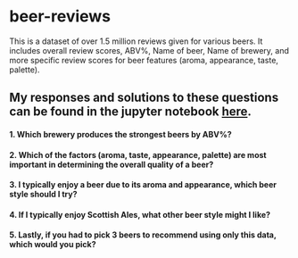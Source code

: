 # beer-reviews
This is a dataset of over 1.5 million reviews given for various beers. It includes overall review scores, ABV%, Name of beer, Name of brewery, and more specific review scores for beer features (aroma, appearance, taste, palette). 


## My responses and solutions to these questions can be found in the jupyter notebook [here](https://github.com/elanperry/beer-reviews/blob/master/beer_reviews.ipynb).


#### 1.    Which brewery produces the strongest beers by ABV%?

#### 2.    Which of the factors (aroma, taste, appearance, palette) are most important in determining the overall quality of a beer?

#### 3.    I typically enjoy a beer due to its aroma and appearance, which beer style should I try?

#### 4.    If I typically enjoy Scottish Ales, what other beer style might I like?

#### 5.    Lastly, if you had to pick 3 beers to recommend using only this data, which would you pick?
